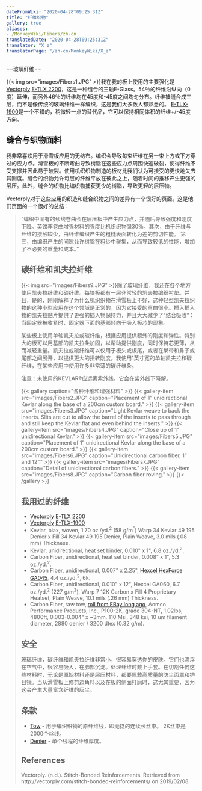 ```yaml
---
dateFromWiki: "2020-04-28T09:25:31Z"
title: "纤维织物"
gallery: true
aliases:
- /MonkeyWiki/Fibers/zh-cn
translatedDate: "2020-04-28T09:25:31Z"
translator: "X z"
translatorPage: "/zh-cn/MonkeyWiki/X_z"
---
```


==玻璃纤维==

{{< img src="images/Fibers1.JPG" >}}我在我的板上使用的主要强化是[Vectorply](http://www.vectorply.com/) [E-TLX 2200](http://vectorply.com/wp-content/uploads/2015/06/E-TLX-22001.pdf)，这是一种缝合的三轴E-Glass。54％的纤维沿纵向（0度）延伸，而另外46％的纤维均在45度和-45度之间均匀分布。纤维被缝合成三层，而不是像传统的玻璃纤维一样编织，这是我们大多数人都熟悉的。 [E-TLX-1900](http://vectorply.com/wp-content/uploads/2015/06/E-TLX-19001.pdf)是一个不错的，稍微轻一点的替代品，它可以保持相同体积的纤维+/-45度方向。

## 缝合与织物面料

我非常喜欢用于滑雪板应用的无纺布。编织会导致每束纤维在另一束上方或下方穿过的应力点。滑雪板的不断弯曲导致树脂在这些应力点周围快速破裂，使得纤维不受支撑并因此易于破裂。使用机织织物制造的板材比我们认为可接受的更快地失去其刚度。缝合的织物允许每层的纤维平放在彼此之上，随着时间的推移产生更强的层压。此外，缝合的织物比编织物捕获更少的树脂，导致更轻的层压物。

Vectorply对于这些应用的织造和缝合织物之间的差异有一个很好的页面。这是他们页面的一个很好的总结：

<blockquote><q>编织中固有的纱线卷曲会在层压板中产生应力点，并随后导致强度和刚度下降。英镑非卷曲增强材料的强度比机织织物强30％。其次，由于纤维与纤维的接触较少，由纤维编织产生的粗糙表面转化为差的剪切性能。 第三，由编织产生的间隙允许树脂在粗纱中聚集，从而导致较低的性能，增加了不必要的重量和成本。</q><ref name=“vectorply1” /></ blockquote>

## 碳纤维和凯夫拉纤维
{{< img src="images/Fibers9.JPG" >}}除了玻璃纤维，我还在各个地方使用凯夫拉纤维和碳纤维。每块板都有一层非常轻的凯夫拉编织衬垫。并且，是的，刚刚解释了为什么机织织物在滑雪板上不好，这种轻型凯夫拉织物的这种小型应用在这个领域是正常的，因为它接受的弯曲很小。插入插入物的凯夫拉贴片提供了更强的插入物保持力，并且大大减少了“结合吸收”：当固定器被收紧时，固定器下面的基部倾向于吸入板芯的现象。

某些板上使用单轴凯夫拉或碳纤维，根据应用提供额外的刚度和弹性。特别大的板可以用基部的凯夫拉条加固，以帮助提供刚度，同时保持芯更薄，从而减轻重量。凯夫拉或碳纤维可以仅用于板头或板尾，或者在绑带和鼻子或尾部之间展开，以提供更大的扭转刚度。我使用1英寸宽的单轴凯夫拉和碳纤维，在某些应用中使用许多非常薄的碳纤维条。

注意：未使用的KEVLAR®应远离紫外线。它会在紫外线下降解。

{{< gallery  caption="各种纤维和增强材料" >}}
{{< gallery-item src="images/Fibers2.JPG" caption="Placement of 1” unidirectional Kevlar along the base of a 200cm custom board." >}}
{{< gallery-item src="images/Fibers3.JPG" caption="Light Kevlar weave to back the inserts. Slits are cut to allow the barrel of the inserts to pass through and still keep the Kevlar flat and even behind the inserts." >}}
{{< gallery-item src="images/Fibers4.JPG" caption="Close up of 1” unidirectional Kevlar." >}}
{{< gallery-item src="images/Fibers5.JPG" caption="Placement of 1” unidirectional Kevlar along the base of a 200cm custom board." >}}
{{< gallery-item src="images/Fibers6.JPG" caption="Unidirectional carbon fiber, 1” and 12”." >}}
{{< gallery-item src="images/Fibers7.JPG" caption="Detail of unidirectional carbon fibers." >}}
{{< gallery-item src="images/Fibers8.JPG" caption="Carbon fiber roving." >}}
{{< /gallery >}}


## 我用过的纤维

- [Vectorply](http://www.vectorply.com/) [E-TLX 2200](http://vectorply.com/wp-content/uploads/2015/06/E-TLX-22001.pdf)
- [Vectorply](http://www.vectorply.com/) [E-TLX-1900](http://vectorply.com/wp-content/uploads/2015/06/E-TLX-19001.pdf)
- Kevlar, biax, woven, 1.70 oz./yd.<sup>2</sup> (58 g/m<sup>²</sup>) Warp 34 Kevlar 49 195 Denier x Fill 34 Kevlar 49 195 Denier, Plain Weave, 3.0 mils (.08 mm) Thickness.
- Kevlar, unidirectional, heat set binder, 0.010" x 1", 6.8 oz./yd.<sup>2</sup>.
- Carbon Fiber, unidirectional, heat set binder, 0.008" x 1", 5.3 oz./yd.<sup>2</sup>.
- Carbon Fiber, unidirectional, 0.007" x 2.25", [Hexcel HexForce GA045](https://www.hexcel.com/user_area/content_media/raw/DSF_ga045.pdf), 4.4 oz./yd.<sup>2</sup>, 6k.
- Carbon Fiber, unidirectional, 0.010" x 12", Hexcel GA060, 6.7 oz./yd.<sup>2</sup> (227 g/m<sup>2</sup>), Warp 7 12K Carbon x Fill 4 Proprietary Heatset, Plain Weave, 10.1 mils (.26 mm) Thickness.  
- Carbon Fiber, raw tow, [roll from EBay long ago](https://www.ebay.com/itm/AMOCO-CYTEC-THORNEL-P-100-2K-HIGH-STIFFNESS-CARBON-GRAPHITE-FIBER-TOW-THREAD/263531049599?epid=7015814399&hash=item3d5bacb27f:g:Cg0AAOSwURxam~hQ), Aomco Performance Products, Inc., P100-2K, grade 304-NT, 1.02lbs, 4800ft, 0.003-0.004" x ~3mm. 110 Msi, 348 ksi, 10 um filament diameter, 2880 denier / 3200 dtex (0.32 g/m). 

## 安全 

玻璃纤维，碳纤维和凯夫拉纤维非常小，很容易穿透你的皮肤。它们也漂浮在空气中，很容易吸入，在肺部沉淀。处理纤维时戴上手套。在切割任何这些材料时，无论是原始材料还是层压材料，都要佩戴高质量的防尘面罩和护目镜。当从滑雪板上修剪边角料以及在板的侧面打磨时，这尤其重要，因为这会产生大量富含纤维的灰尘。

## 条款

- [Tow](https://en.wikipedia.org/wiki/Tow)  - 用于编织织物的原纤维线，即无捻的连续长丝束。 2K丝束是2000个丝线。
- [Denier](https://en.wikipedia.org/wiki/Units_of_textile_measurement#Denier)  - 单个线程的纤维厚度。  

## References
<references>
<ref name="vectorply1">Vectorply. (n.d.). Stitch-Bonded Reinforcements. Retrieved from http://vectorply.com/stitch-bonded-reinforcements/ on 2019/02/08.</ref>
</references>

